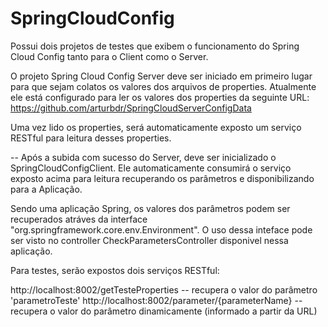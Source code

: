 # SpringCloudConfig
Possui dois projetos de testes que exibem o funcionamento do Spring Cloud Config tanto para o Client como o Server.

O projeto Spring Cloud Config Server deve ser iniciado em primeiro lugar para que sejam colatos os valores dos arquivos de properties.
Atualmente ele está configurado para ler os valores dos properties da seguinte URL:
https://github.com/arturbdr/SpringCloudServerConfigData

Uma vez lido os properties, será automaticamente exposto um serviço RESTful para leitura desses properties.

--
Após a subida com sucesso do Server, deve ser inicializado o SpringCloudConfigClient. Ele automaticamente consumirá o serviço exposto acima para leitura 
recuperando os parâmetros e disponibilizando para a Aplicação.

Sendo uma aplicação Spring, os valores dos parâmetros podem ser recuperados atráves da interface "org.springframework.core.env.Environment".
O uso dessa inteface pode ser visto no controller CheckParametersController disponivel nessa aplicação.

Para testes, serão expostos dois serviços RESTful:

http://localhost:8002/getTesteProperties -- recupera o valor do parâmetro 'parametroTeste'
http://localhost:8002/parameter/{parameterName} -- recupera o valor do parâmetro dinamicamente (informado a partir da URL)


